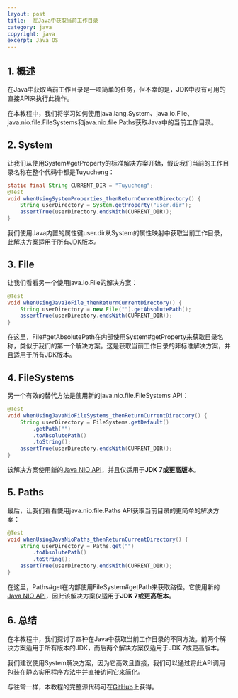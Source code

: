 ```yaml
---
layout: post
title:  在Java中获取当前工作目录
category: java
copyright: java
excerpt: Java OS
---
```


## 1. 概述

在Java中获取当前工作目录是一项简单的任务，但不幸的是，JDK中没有可用的直接API来执行此操作。

在本教程中，我们将学习如何使用java.lang.System、java.io.File、java.nio.file.FileSystems和java.nio.file.Paths获取Java中的当前工作目录。

## 2. System

让我们从使用System#getProperty的标准解决方案开始，假设我们当前的工作目录名称在整个代码中都是Tuyucheng：

```java
static final String CURRENT_DIR = "Tuyucheng";
@Test
void whenUsingSystemProperties_thenReturnCurrentDirectory() {
    String userDirectory = System.getProperty("user.dir");
    assertTrue(userDirectory.endsWith(CURRENT_DIR));
}
```

我们使用Java内置的属性键user.dir从System的属性映射中获取当前工作目录，此解决方案适用于所有JDK版本。

## 3. File

让我们看看另一个使用java.io.File的解决方案：

```java
@Test
void whenUsingJavaIoFile_thenReturnCurrentDirectory() {
    String userDirectory = new File("").getAbsolutePath();
    assertTrue(userDirectory.endsWith(CURRENT_DIR));
}
```

在这里，File#getAbsolutePath在内部使用System#getProperty来获取目录名称，类似于我们的第一个解决方案。这是获取当前工作目录的非标准解决方案，并且适用于所有JDK版本。

## 4. FileSystems

另一个有效的替代方法是使用新的java.nio.file.FileSystems API：

```java
@Test
void whenUsingJavaNioFileSystems_thenReturnCurrentDirectory() {
    String userDirectory = FileSystems.getDefault()
        .getPath("")
        .toAbsolutePath()
        .toString();
    assertTrue(userDirectory.endsWith(CURRENT_DIR));
}
```

该解决方案使用新的[Java NIO API](https://www.baeldung.com/java-nio-2-file-api)，并且仅适用于**JDK 7或更高版本**。

## 5. Paths

最后，让我们看看使用java.nio.file.Paths API获取当前目录的更简单的解决方案：

```java
@Test
void whenUsingJavaNioPaths_thenReturnCurrentDirectory() {
    String userDirectory = Paths.get("")
        .toAbsolutePath()
        .toString();
    assertTrue(userDirectory.endsWith(CURRENT_DIR));
}
```

在这里，Paths#get在内部使用FileSystem#getPath来获取路径。它使用新的[Java NIO API](https://www.baeldung.com/java-nio-2-file-api)，因此该解决方案仅适用于**JDK 7或更高版本**。

## 6. 总结

在本教程中，我们探讨了四种在Java中获取当前工作目录的不同方法。前两个解决方案适用于所有版本的JDK，而后两个解决方案仅适用于JDK 7或更高版本。

我们建议使用System解决方案，因为它高效且直接，我们可以通过将此API调用包装在静态实用程序方法中并直接访问它来简化。

与往常一样，本教程的完整源代码可在[GitHub](https://github.com/tuyucheng7/taketoday-tutorial4j/tree/master/java-core-modules/java-os)上获得。